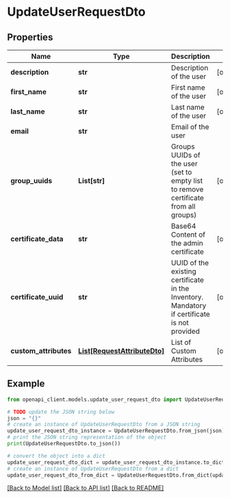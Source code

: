# UpdateUserRequestDto


## Properties

Name | Type | Description | Notes
------------ | ------------- | ------------- | -------------
**description** | **str** | Description of the user | [optional] 
**first_name** | **str** | First name of the user | [optional] 
**last_name** | **str** | Last name of the user | [optional] 
**email** | **str** | Email of the user | 
**group_uuids** | **List[str]** | Groups UUIDs of the user (set to empty list to remove certificate from all groups) | [optional] 
**certificate_data** | **str** | Base64 Content of the admin certificate | [optional] 
**certificate_uuid** | **str** | UUID of the existing certificate in the Inventory. Mandatory if certificate is not provided | [optional] 
**custom_attributes** | [**List[RequestAttributeDto]**](RequestAttributeDto.md) | List of Custom Attributes | [optional] 

## Example

```python
from openapi_client.models.update_user_request_dto import UpdateUserRequestDto

# TODO update the JSON string below
json = "{}"
# create an instance of UpdateUserRequestDto from a JSON string
update_user_request_dto_instance = UpdateUserRequestDto.from_json(json)
# print the JSON string representation of the object
print(UpdateUserRequestDto.to_json())

# convert the object into a dict
update_user_request_dto_dict = update_user_request_dto_instance.to_dict()
# create an instance of UpdateUserRequestDto from a dict
update_user_request_dto_from_dict = UpdateUserRequestDto.from_dict(update_user_request_dto_dict)
```
[[Back to Model list]](../README.md#documentation-for-models) [[Back to API list]](../README.md#documentation-for-api-endpoints) [[Back to README]](../README.md)



